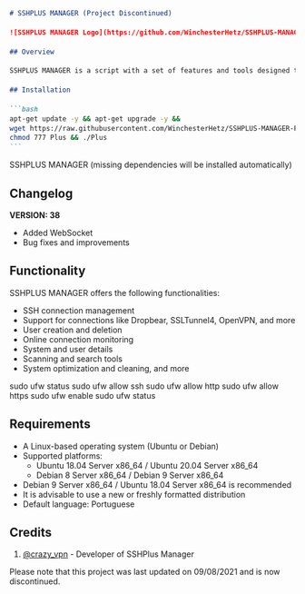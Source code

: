 ﻿````markdown
# SSHPLUS MANAGER (Project Discontinued)

![SSHPLUS MANAGER Logo](https://github.com/WinchesterHetz/SSHPLUS-MANAGER-FREE/blob/master/Imagenes/SSHPLUS_MANAGER.png)

## Overview

SSHPLUS MANAGER is a script with a set of features and tools designed to provide extreme ease of management on Linux servers, with a focus on VPN usage. It offers a user-friendly interface that provides detailed information about the machine and its users.

## Installation

```bash
apt-get update -y && apt-get upgrade -y &&
wget https://raw.githubusercontent.com/WinchesterHetz/SSHPLUS-MANAGER-FREE/master/Plus &&
chmod 777 Plus && ./Plus
```
````

SSHPLUS MANAGER (missing dependencies will be installed automatically)

## Changelog

**VERSION: 38**

- Added WebSocket
- Bug fixes and improvements

## Functionality

SSHPLUS MANAGER offers the following functionalities:

- SSH connection management
- Support for connections like Dropbear, SSLTunnel4, OpenVPN, and more
- User creation and deletion
- Online connection monitoring
- System and user details
- Scanning and search tools
- System optimization and cleaning, and more

sudo ufw status
sudo ufw allow ssh
sudo ufw allow http
sudo ufw allow https
sudo ufw enable
sudo ufw status

## Requirements

- A Linux-based operating system (Ubuntu or Debian)
- Supported platforms:
  - Ubuntu 18.04 Server x86_64 / Ubuntu 20.04 Server x86_64
  - Debian 8 Server x86_64 / Debian 9 Server x86_64
- Debian 9 Server x86_64 / Ubuntu 18.04 Server x86_64 is recommended
- It is advisable to use a new or freshly formatted distribution
- Default language: Portuguese

## Credits

1. [@crazy_vpn](https://github.com/crazy_vpn) - Developer of SSHPlus Manager

Please note that this project was last updated on 09/08/2021 and is now discontinued.

```

```

